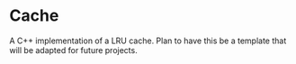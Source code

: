 # Cache
A C++ implementation of a LRU cache. Plan to have this be a template that will be adapted for future projects.
